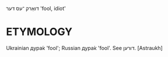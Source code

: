 דואַרק
־עס
דער
'fool, idiot'

ETYMOLOGY
===========
Ukrainian дура́к 'fool'; Russian дура́к 'fool'.
See דורען.
[Astraukh]